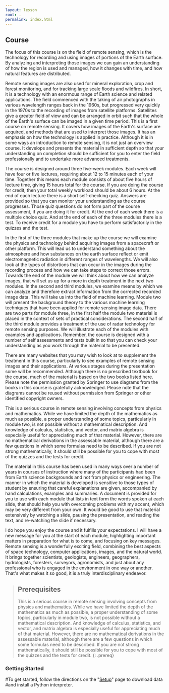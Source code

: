 ```yaml
---
layout: lesson
root: .
permalink: index.html
---
```


## Course 

The focus of this course is on the field of remote sensing, which is the technology for recording and using images of portions of the Earth surface. By analyzing and interpreting those images we can gain an understanding of how the region is used and managed, how it changes with time, and how natural features are distributed. 

Remote sensing images are also used for mineral exploration, crop and forest monitoring, and for tracking large scale floods and wildfires. In short, it is a technology with an enormous range of Earth science and related applications. The field commenced with the taking of air photographs in various wavelength ranges back in the 1960s, but progressed very quickly in the 1970s to the recording of images from satellite platforms. Satellites give a greater field of view and can be arranged in orbit such that the whole of the Earth's surface can be imaged in a given time period. This is a first course on remote sensing. It covers how images of the Earth's surface are acquired, and methods that are used to interpret those images. It has an emphasis on how the technology is applied in practice. Although it is in some ways an introduction to remote sensing, it is not just an overview course. It develops and presents the material in sufficient depth so that your understanding on completion should be sufficient for you to enter the field professionally and to undertake more advanced treatments. 

The course is designed around three five-week modules. Each week will have four or five lectures, requiring about 12 to 15 minutes each of your time. Together this means each module consists of about five hours of lecture time, giving 15 hours total for the course. If you are doing the course for credit, then your total weekly workload should be about 6 hours. At the end of each lecture there is a short self-checking quiz. Answers are provided so that you can monitor your understanding as the course progresses. Those quiz questions do not form part of the course assessment, if you are doing it for credit. At the end of each week there is a multiple choice quiz. And at the end of each of the three modules there is a test. To receive credit for a module you have to perform satisfactorily in the quizzes and the test. 

In the first of the three modules that make up the course we will examine the physics and technology behind acquiring images from a spacecraft or other platform. This will lead us to understand something about the atmosphere and how substances on the earth surface reflect or emit electromagnetic radiation in different ranges of wavelengths. We will also look at the types of distortions that can occur in the images during the recording process and how we can take steps to correct those errors. Towards the end of the module we will think about how we can analyze images, that will set us up for a more in depth treatment in the next two modules. In the second and third modules, we examine means by which we can analyze and therefore extract information from the corrected recorded image data. This will take us into the field of machine learning. Module two will present the background theory to the various machine learning techniques that have been applied for remote sensing image data. There are two parts for module three, in the first half the module two material is placed in the context of sets of practical considerations. The second half of the third module provides a treatment of the use of radar technology for remote sensing purposes. We will illustrate each of the modules with examples and applications. Remember, the course is designed with a number of self assessments and tests built in so that you can check your understanding as you work through the material to be presented. 

There are many websites that you may wish to look at to supplement the treatment in this course, particularly to see examples of remote sensing images and their applications. At various stages during the presentation some will be recommended. Although there is no prescribed textbook for the course, much of the material is based on the two books listed here. Please note the permission granted by Springer to use diagrams from the books in this course is gratefully acknowledged. Please note that the diagrams cannot be reused without permission from Springer or other identified copyright owners. 

This is a serious course in remote sensing involving concepts from physics and mathematics. While we have limited the depth of the mathematics as much as possible, a proper understanding of some topics, particularly in module two, is not possible without a mathematical description. And knowledge of calculus, statistics, and vector, and matrix algebra is especially useful for appreciating much of that material. However, there are no mathematical derivations in the assessable material, although there are a few questions in which some formulas need to be described. If you are not strong mathematically, it should still be possible for you to cope with most of the quizzes and the tests for credit.

The material in this course has been used in many ways over a number of years in courses of instruction where many of the participants had been from Earth science backgrounds and not from physics or engineering. The manner in which the material is developed is sensitive to those types of student by ensuring that careful explanations are given, accompanied by hand calculations, examples and summaries. A document is provided for you to use with each module that lists in text form the words spoken at each slide, that should help you with overcoming problems with my accent, which may be very different from your own. It would be good to use that material extensively by watching a slide, pausing the presentation, and reading the text, and re-watching the slide if necessary. 

I do hope you enjoy the course and it fulfills your expectations. I will have a new message for you at the start of each module, highlighting important matters in preparation for what is to come, and focusing on key messages. Remote sensing is a wonderfully exciting field, combining the best aspects of space technology, computer applications, images, and the natural world. It brings together scientists, geologists, engineers, geographers, hydrologists, foresters, surveyors, agronomists, and just about any professional who is engaged in the environment in one way or another. That's what makes it so good, it is a truly interdisciplinary endeavor. 

> ## Prerequisites
>
> This is a serious course in remote sensing involving concepts from physics and mathematics. While we have limited the depth of the mathematics as much as possible, a proper understanding of some topics, particularly in module two, is not possible without a mathematical description. And knowledge of calculus, statistics, and vector, and matrix algebra is especially useful for appreciating much of that material. However, there are no mathematical derivations in the assessable material, although there are a few questions in which some formulas need to be described. If you are not strong mathematically, it should still be possible for you to cope with most of the quizzes and the tests for credit.
> {: .prereq}

### Getting Started
#To get started, follow the directions on the "[Setup](setup/)" page to download data
#and install a Python interpreter.